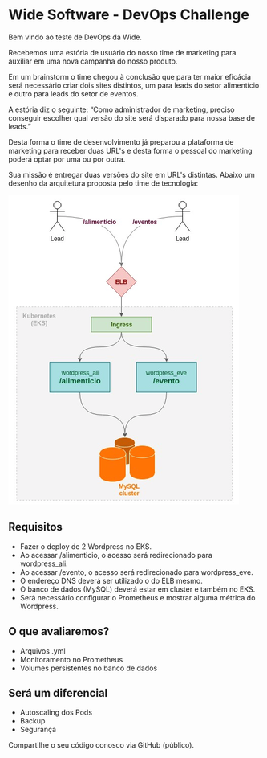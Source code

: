 # Wide Software - DevOps Challenge
Bem vindo ao teste de DevOps da Wide.

Recebemos uma estória de usuário do nosso time de marketing para auxiliar em uma nova campanha do nosso produto.

Em um brainstorm o time chegou à conclusão que para ter maior eficácia será necessário criar dois sites distintos, um para leads do setor alimentício e outro para leads do setor de eventos.

A estória diz o seguinte:
“Como administrador de marketing, preciso conseguir escolher qual versão do site será disparado para nossa base de leads.”

Desta forma o time de desenvolvimento já preparou a plataforma de marketing para receber duas URL's e desta forma o pessoal do marketing poderá optar por uma ou por outra.

Sua missão é entregar duas versões do site em URL's distintas. Abaixo um desenho da arquitetura proposta pelo time de tecnologia:

![alt text](https://github.com/wideti/devops-challenge/blob/master/devops.png?raw=true "topologia")

## Requisitos
- Fazer o deploy de 2 Wordpress no EKS.
- Ao acessar /alimenticio, o acesso será redirecionado para wordpress_ali. 
- Ao acessar /evento, o acesso será redirecionado para wordpress_eve.
- O endereço DNS deverá ser utilizado o do ELB mesmo.
- O banco de dados (MySQL) deverá estar em cluster e também no EKS.
- Será necessário configurar o Prometheus e mostrar alguma métrica do Wordpress.

## O que avaliaremos?
- Arquivos .yml
- Monitoramento no Prometheus
- Volumes persistentes no banco de dados

## Será um diferencial
- Autoscaling dos Pods
- Backup
- Segurança
 
Compartilhe o seu código conosco via GitHub (público).


